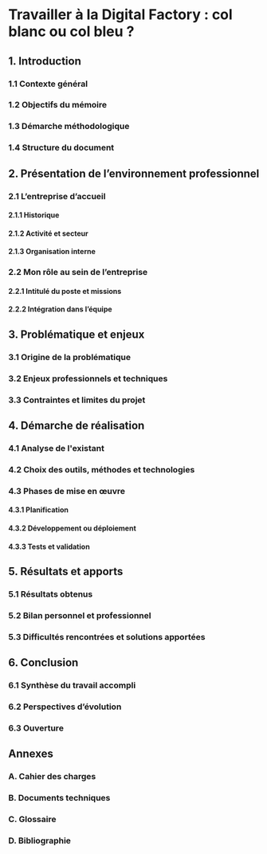 # Travailler à la Digital Factory : col blanc ou col bleu ?

## 1. Introduction

### 1.1 Contexte général  
### 1.2 Objectifs du mémoire  
### 1.3 Démarche méthodologique  
### 1.4 Structure du document

## 2. Présentation de l’environnement professionnel

### 2.1 L’entreprise d’accueil  
#### 2.1.1 Historique  
#### 2.1.2 Activité et secteur  
#### 2.1.3 Organisation interne  

### 2.2 Mon rôle au sein de l’entreprise  
#### 2.2.1 Intitulé du poste et missions  
#### 2.2.2 Intégration dans l’équipe  

## 3. Problématique et enjeux

### 3.1 Origine de la problématique  
### 3.2 Enjeux professionnels et techniques  
### 3.3 Contraintes et limites du projet  

## 4. Démarche de réalisation

### 4.1 Analyse de l'existant  
### 4.2 Choix des outils, méthodes et technologies  
### 4.3 Phases de mise en œuvre  
#### 4.3.1 Planification  
#### 4.3.2 Développement ou déploiement  
#### 4.3.3 Tests et validation  

## 5. Résultats et apports

### 5.1 Résultats obtenus  
### 5.2 Bilan personnel et professionnel  
### 5.3 Difficultés rencontrées et solutions apportées  

## 6. Conclusion

### 6.1 Synthèse du travail accompli  
### 6.2 Perspectives d’évolution  
### 6.3 Ouverture  

## Annexes

### A. Cahier des charges  
### B. Documents techniques  
### C. Glossaire  
### D. Bibliographie
